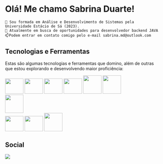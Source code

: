 # Olá! Me chamo Sabrina Duarte!

   
    🌱 Sou formada em Análise e Desenvolvimento de Sistemas pela Universidade Estácio de Sá (2023).
    🔭 Atualmente em busca de oportunidades para desenvolvedor backend JAVA  
    📫Podem entrar em contato comigo pelo e-mail sabrina.md@outlook.com

## Tecnologias e Ferramentas
Estas são algumas tecnologias e ferramentas que domino, além de outras que estou explorando e desenvolvendo maior proficiência:
 
<img src="https://cdn.jsdelivr.net/gh/devicons/devicon@latest/icons/java/java-original-wordmark.svg" width="60" height="50"/> <img src="https://cdn.jsdelivr.net/gh/devicons/devicon/icons/spring/spring-original.svg" width="60" height="50"/> 
<img src="https://cdn.jsdelivr.net/gh/devicons/devicon@latest/icons/maven/maven-original-wordmark.svg" width="60" height="50"/>
<img src="https://cdn.jsdelivr.net/gh/devicons/devicon@latest/icons/git/git-original-wordmark.svg" width="60" height="50"/>
<img src="https://cdn.jsdelivr.net/gh/devicons/devicon/icons/mysql/mysql-original-wordmark.svg" width="60" height="60"/>
<img src="https://cdn.jsdelivr.net/gh/devicons/devicon@latest/icons/oracle/oracle-original.svg" width="60" height="60"/>        
<img src="https://cdn.jsdelivr.net/gh/devicons/devicon@latest/icons/postman/postman-original.svg" width="60" height="60"/>          
<img src="https://cdn.jsdelivr.net/gh/devicons/devicon@latest/icons/docker/docker-original-wordmark.svg" width="60" height="50"/>
<img src="https://cdn.jsdelivr.net/gh/devicons/devicon@latest/icons/amazonwebservices/amazonwebservices-original-wordmark.svg" width="60" height="50"/>
<img src="https://cdn.jsdelivr.net/gh/devicons/devicon@latest/icons/react/react-original-wordmark.svg" width="60" height="60"/>
                  

## Social
<div>
<a href="https://www.linkedin.com/in/sabsduarte" target="_blank"><img src="https://img.shields.io/badge/-LinkedIn-%230077B5?style=for-the-badge&logo=linkedin&logoColor=white" target="_blank"></a> 
</div>



<!--
**saduarte/saduarte** is a ✨ _special_ ✨ repository because its `README.md` (this file) appears on your GitHub profile.

Here are some ideas to get you started:

- 🔭 I’m currently working on ...
- 🌱 I’m currently learning ...
- 👯 I’m looking to collaborate on ...
- 🤔 I’m looking for help with ...
- 💬 Ask me about ...
- 📫 How to reach me: ...
- 😄 Pronouns: ...
- ⚡ Fun fact: ...
-->
